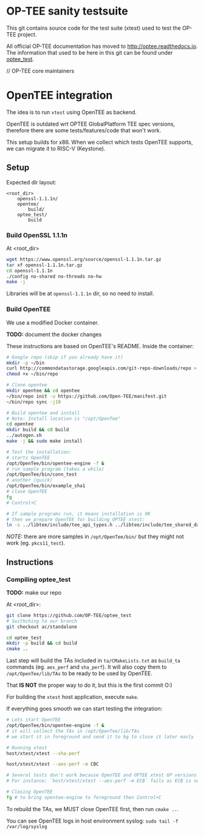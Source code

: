 # OP-TEE sanity testsuite
This git contains source code for the test suite (xtest) used to test the
OP-TEE project.

All official OP-TEE documentation has moved to http://optee.readthedocs.io. The
information that used to be here in this git can be found under [optee_test].

// OP-TEE core maintainers

[optee_test]: https://optee.readthedocs.io/en/latest/building/gits/optee_test.html

# OpenTEE integration

The idea is to run `xtest` using OpenTEE as backend.

OpenTEE is outdated wrt OPTEE GlobalPlatform TEE spec versions,
therefore there are some tests/features/code that won't work.

This setup builds for x86.
When we collect which tests OpenTEE supports, we can migrate it to RISC-V (Keystone).

## Setup

Expected dir layout:

```
<root_dir>
    openssl-1.1.1n/
    opentee/
        build/
    optee_test/
        build
```

### Build OpenSSL 1.1.1n

At <root_dir>

```bash
wget https://www.openssl.org/source/openssl-1.1.1n.tar.gz
tar xf openssl-1.1.1n.tar.gz
cd openssl-1.1.1n
./config no-shared no-threads no-hw
make -j
```

Libraries will be at `openssl-1.1.1n` dir, so no need to install.

### Build OpenTEE

We use a modified Docker container.

**TODO:** document the docker changes

These instructions are based on OpenTEE's README.
Inside the container:

```bash
# Google repo (skip if you already have it)
mkdir -p ~/bin
curl http://commondatastorage.googleapis.com/git-repo-downloads/repo > ~/bin/repo
chmod +x ~/bin/repo

# Clone opentee
mkdir opentee && cd opentee
~/bin/repo init -u https://github.com/Open-TEE/manifest.git
~/bin/repo sync -j10

# Build opentee and install
# Note: Install location is "/opt/OpenTee"
cd opentee
mkdir build && cd build
../autogen.sh
make -j && sudo make install

# Test the installation:
# starts OpenTEE
/opt/OpenTee/bin/opentee-engine -f &
# run sample program (takes a while)
/opt/OpenTee/bin/conn_test
# another (quick)
/opt/OpenTee/bin/example_sha1
# close OpenTEE
fg
# Control+C

# If sample programs run, it means installation is OK
# then we prepare OpenTEE for building OPTEE xtest:
ln -s ../libtee/include/tee_api_types.h ../libtee/include/tee_shared_data_types.h
```

_NOTE:_ there are more samples in `/opt/OpenTee/bin/` but they might not work (eg. `pkcs11_test`).

## Instructions

### Compiling optee_test

**TODO:** make our repo

At <root_dir>:

```bash
git clone https://github.com/OP-TEE/optee_test
# Swithching to our branch
git checkout ac/standalone

cd optee_test
mkdir -p build && cd build
cmake ..
```

Last step will build the TAs included in
`ta/CMakeLists.txt` as `build_ta` commands (eg. `aes_perf` and `sha_perf`).
It will also copy them to `/opt/OpenTee/lib/TAs`
to be ready to be used by OpenTEE.

That **IS NOT** the proper way to do it, but this is the first commit O:)

For building the `xtest` host application, execute `make`.

If everything goes smooth we can start testing the integration:

```bash
# Lets start OpenTEE
/opt/OpenTee/bin/opentee-engine -f &
# it will collect the TAs in /opt/OpenTee/lib/TAs
# we start it in foreground and send it to bg to close it later easly

# Running xtest
host/xtest/xtest --sha-perf

host/xtest/xtest --aes-perf -m CBC

# Several tests don't work because OpenTEE and OPTEE xtest GP versions differ.
# For instance: `host/xtest/xtest --aes-perf -m ECB` fails as ECB is not implemented in OpenTEE.

# Closing OpenTEE
fg # to bring opentee-engine to foreground then Control+C
```

To rebuild the TAs, we MUST close OpenTEE first, then run `cmake ..`.

You can see OpenTEE logs in host environment syslog: `sudo tail -f /var/log/syslog`
